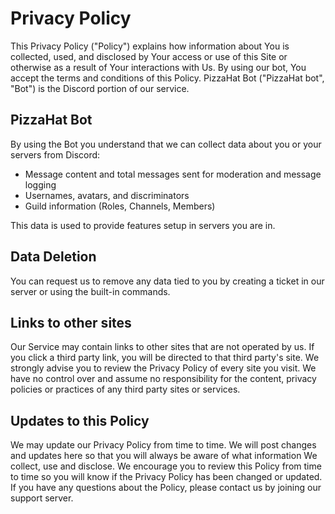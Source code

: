 # Privacy Policy

This Privacy Policy ("Policy") explains how information about You is collected, used, and disclosed by Your access or use of this Site or otherwise as a result of Your interactions with Us. By using our bot, You accept the terms and conditions of this Policy. PizzaHat Bot ("PizzaHat bot", "Bot") is the Discord portion of our service.

## PizzaHat Bot

By using the Bot you understand that we can collect data about you or your servers from Discord:
- Message content and total messages sent for moderation and message logging
- Usernames, avatars, and discriminators
- Guild information (Roles, Channels, Members)

This data is used to provide features setup in servers you are in.

## Data Deletion

You can request us to remove any data tied to you by creating a ticket in our server or using the built-in commands.

## Links to other sites

Our Service may contain links to other sites that are not operated by us. If you click a third party link, you will be directed to that third party's site. We strongly advise you to review the Privacy Policy of every site you visit.
We have no control over and assume no responsibility for the content, privacy policies or practices of any third party sites or services.

## Updates to this Policy

We may update our Privacy Policy from time to time. We will post changes and updates here so that you will always be aware of what information We collect, use and disclose. We encourage you to review this Policy from time to time so you will know if the Privacy Policy has been changed or updated. If you have any questions about the Policy, please contact us by joining our support server.
